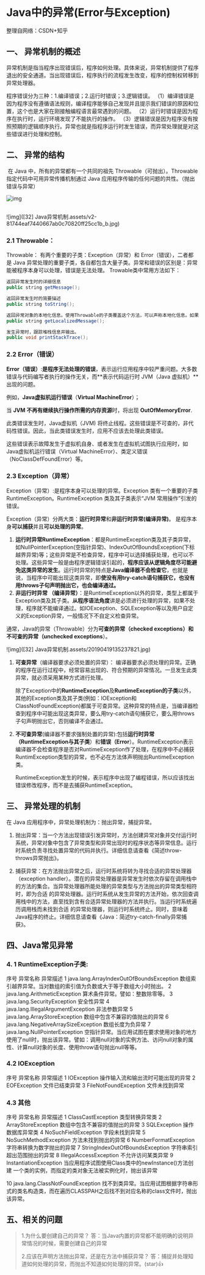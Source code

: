 # Java中的异常(Error与Exception)

整理自网络：CSDN+知乎

## 一、 异常机制的概述

​      异常机制是指当程序出现错误后，程序如何处理。具体来说，异常机制提供了程序退出的安全通道。当出现错误后，程序执行的流程发生改变，程序的控制权转移到异常处理器。

程序错误分为三种：1.编译错误；2.运行时错误；3.逻辑错误。
  （1）编译错误是因为程序没有遵循语法规则，编译程序能够自己发现并且提示我们错误的原因和位置，这个也是大家在刚接触编程语言最常遇到的问题。
  （2）运行时错误是因为程序在执行时，运行环境发现了不能执行的操作。
  （3）逻辑错误是因为程序没有按照预期的逻辑顺序执行。异常也就是指程序运行时发生错误，而异常处理就是对这些错误进行处理和控制。

## 二、 异常的结构    

​       在 Java 中，所有的异常都有一个共同的祖先 Throwable（可抛出）。Throwable 指定代码中可用异常传播机制通过 Java 应用程序传输的任何问题的共性。（抛出错误与异常）

 ![img](https://img-blog.csdnimg.cn/2019101117003396.jpg?x-oss-process=image/watermark,type_ZmFuZ3poZW5naGVpdGk,shadow_10,text_aHR0cHM6Ly9ibG9nLmNzZG4ubmV0L3FxXzI5MjI5NTY3,size_16,color_FFFFFF,t_70) 

##  

 ![img]([32] Java异常机制.assets/v2-81744eaf7440667ab0c70820ff25cc1b_b.jpg) 

### 2.1 Throwable： 

   Throwable： 有两个重要的子类：Exception（异常）和 Error（错误），二者都是 Java 异常处理的重要子类，各自都包含大量子类。异常和错误的区别是：异常能被程序本身可以处理，错误是无法处理。
  Trowable类中常用方法如下：

```java
返回异常发生时的详细信息
public string getMessage();

返回异常发生时的简要描述
public string toString();

返回异常对象的本地化信息。使用Throwable的子类覆盖这个方法，可以声称本地化信息。如果子类没有覆盖该方法，则该方法返回的信息与getMessage（）返回的结果相同
public string getLocalizedMessage();

发生异常时，跟踪堆栈信息并输出。
public void printStackTrace();
```

### 2.2   Error（错误）

 **Error（错误）**:**是程序无法处理的错误**，表示运行应用程序中较严重问题。大多数错误与代码编写者执行的操作无关，而**表示代码运行时 JVM（Java 虚拟机）**出现的问题。

例如，**Java虚拟机运行错误**（**Virtual MachineError**）；

当 **JVM 不再有继续执行操作所需的内存资源**时，将出现 **OutOfMemoryError**.

此类错误发生时，Java虚拟机（JVM) 将终止线程。这些错误是不可查的，非代码性错误。因此，当此类错误发生时，应用不应该去处理此类错误。 

这些错误表示故障发生于虚拟机自身、或者发生在虚拟机试图执行应用时，如Java虚拟机运行错误（Virtual MachineError）、类定义错误（NoClassDefFoundError）等。

###  2.3 Exception（异常）

Exception（异常）:是程序本身可以处理的异常。Exception 类有一个重要的子类 RuntimeException。RuntimeException 类及其子类表示“JVM 常用操作”引发的错误。

Exception（异常）分两大类：**运行时异常**和**非运行时异常(编译异常)**。 是程序本身**可以捕获**并且**可以处理的异常**。 

1.  **运行时异常RuntimeException**：都是RuntimeException类及其子类异常，如NullPointerException(空指针异常)、IndexOutOfBoundsException(下标越界异常)等；这些异常是不检查异常，程序中可以选择捕获处理，也可以不处理。这些异常一般是由程序逻辑错误引起的，**程序应该从逻辑角度尽可能避免这类异常的发生**。运行时异常的特点是**Java编译器不会检查它**，也就是说，当程序中可能出现这类异常，即**使没有用try-catch语句捕获它，也没有用throws子句声明抛出它，也会编译通过。**
2. **非运行时异常 （编译异常）**：是RuntimeException以外的异常，类型上都属于Exception类及其子类。**从程序语法角度**讲是必须进行处理的异常，如果不处理，程序就不能编译通过。如IOException、SQLException等以及用户自定义的Exception异常，一般情况下不自定义检查异常。



通常，Java的异常（Throwable）分为**可查的异常（checked exceptions）**和**不可查的异常（unchecked exceptions**）。

 ![img]([32] Java异常机制.assets/20190419135237821.jpg) 

 1. **可查异常**（编译器要求必须处置的异常）： 编译器要求必须处理的异常。正确的程序在运行过程中，经常容易出现的、符合预期的异常情况。一旦发生此类异常，就必须采用某种方式进行处理。 

    ​      除了Exception中的**RuntimeException**及**RuntimeException的子类**以外，其他的Exception类及其子类(例如：IOException和ClassNotFoundException)都属于可查异常。这种异常的特点是，当编译器检查到程序中可能出现这类异常，要么用try-catch语句捕获它，要么用throws子句声明抛出它，否则编译不会通过。

  2. **不可查异常**(编译器不要求强制处置的异常):包括**运行时异常（RuntimeException与其子类**）和**错误（Error**）。RuntimeException表示编译器不会检查程序是否对RuntimeException作了处理，在程序中不必捕获RuntimException类型的异常，也不必在方法体声明抛出RuntimeException类。

     ​     RuntimeException发生的时候，表示程序中出现了编程错误，所以应该找出错误修改程序，而不是去捕获RuntimeException。

## 三、 异常处理的机制

在 Java 应用程序中，异常处理机制为：抛出异常，捕捉异常。

   1. 抛出异常：当一个方法出现错误引发异常时，方法创建异常对象并交付运行时系统，异常对象中包含了异常类型和异常出现时的程序状态等异常信息。运行时系统负责寻找处置异常的代码并执行。详细信息请查看《简述throw-throws异常抛出》。

         

   2.  捕获异常：在方法抛出异常之后，运行时系统将转为寻找合适的异常处理器（exception handler）。潜在的异常处理器是异常发生时依次存留在调用栈中的方法的集合。当异常处理器所能处理的异常类型与方法抛出的异常类型相符时，即为合适 的异常处理器。运行时系统从发生异常的方法开始，依次回查调用栈中的方法，直至找到含有合适异常处理器的方法并执行。当运行时系统遍历调用栈而未找到合适 的异常处理器，则运行时系统终止。同时，意味着Java程序的终止。详细信息请查看《Java：简述try-catch-finally异常捕获》。



 ## 四、Java常见异常

###   4. 1 RuntimeException子类:    

序号	异常名称	异常描述
1	java.lang.ArrayIndexOutOfBoundsException	数组索引越界异常。当对数组的索引值为负数或大于等于数组大小时抛出。
2	java.lang.ArithmeticException 	算术条件异常。譬如：整数除零等。
3	java.lang.SecurityException 	安全性异常
4	java.lang.IllegalArgumentException	非法参数异常
5	java.lang.ArrayStoreException 	数组中包含不兼容的值抛出的异常 
6	java.lang.NegativeArraySizeException	数组长度为负异常 
7	java.lang.NullPointerException	空指针异常。当应用试图在要求使用对象的地方使用了null时，抛出该异常。譬如：调用null对象的实例方法、访问null对象的属性、计算null对象的长度、使用throw语句抛出null等等。

###  4.2   IOException

序号	异常名称	异常描述
1	IOException	操作输入流和输出流时可能出现的异常
2	EOFException	文件已结束异常
3	FileNotFoundException	文件未找到异常

### 4.3 其他   

序号	异常名称	异常描述
1	ClassCastException	类型转换异常类
2	ArrayStoreException	数组中包含不兼容的值抛出的异常
3	SQLException	操作数据库异常类
4	NoSuchFieldException	字段未找到异常
5	NoSuchMethodException	方法未找到抛出的异常
6	NumberFormatException	字符串转换为数字抛出的异常
7	StringIndexOutOfBoundsException	字符串索引超出范围抛出的异常
8	IllegalAccessException	不允许访问某类异常
9	InstantiationException	当应用程序试图使用Class类中的newInstance()方法创建 一个类的实例，而指定的类对象无法被实例化时，抛出该异常

10	java.lang.ClassNotFoundException	找不到类异常。当应用试图根据字符串形式的类名构造类，而在遍历CLASSPAH之后找不到对应名称的class文件时，抛出该异常。

## 五、相关的问题

> 1.为什么要创建自己的异常？
> 答：当Java内置的异常都不能明确的说明异常情况的时候，需要创建自己的异常
>
> 2.应该在声明方法抛出异常，还是在方法中捕获异常？
> 答：捕捉并处理知道如何处理的异常，而抛出不知道如何处理的异常。(star):+1:



